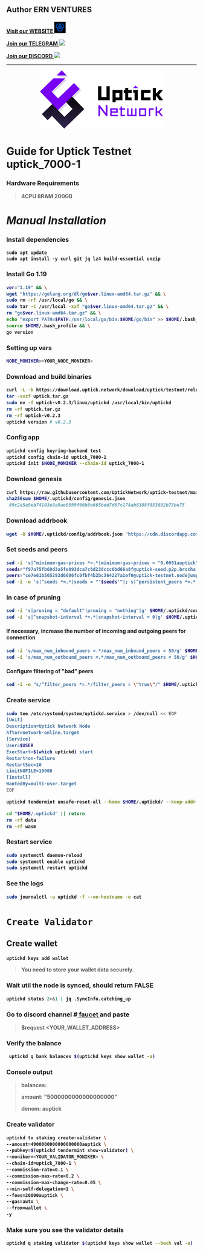 ## <strong><p style="font-size:20px" align="left"> Author ERN VENTURES
<strong><p style="font-size:14px" align="left">
<a href="https://ernventures.com/" target="_blank">Visit our WEBSITE <img src="https://raw.githubusercontent.com/stasiaantonova/ERN/main/6.png" width="30"/></a></p></strong>
<strong><p style="font-size:14px" align="left">
<a href="https://t.me/ernventuresglobal" target="_blank">Join our TELEGRAM <img src="https://user-images.githubusercontent.com/50621007/183283867-56b4d69f-bc6e-4939-b00a-72aa019d1aea.png" width="20"/></a></p></strong>
<strong><p style="font-size:14px" align="left">
<a href="https://discord.gg/8htnaeTx" target="_blank">Join our DISCORD <img src="https://user-images.githubusercontent.com/50621007/176236430-53b0f4de-41ff-41f7-92a1-4233890a90c8.png" width="20"/></a></p></strong>
<hr>

<p align="center">
  <img src="https://raw.githubusercontent.com/stasiaantonova/ERN/main/img/%D0%91%D0%B5%D0%B7%20%D0%BD%D0%B0%D0%B7%D0%B2%D0%B0%D0%BD%D0%B8%D1%8F.png">
</p>

# **Guide for Uptick Testnet uptick_7000-1**

### Hardware Requirements
>4CPU 8RAM 200GB</p>

# ***Manual Installation***
### **Install dependencies**
```
sudo apt update
sudo apt install -y curl git jq lz4 build-essential unzip
 ```

### **Install Go 1.19**
```sh
ver="1.19" && \
wget "https://golang.org/dl/go$ver.linux-amd64.tar.gz" && \
sudo rm -rf /usr/local/go && \
sudo tar -C /usr/local -xzf "go$ver.linux-amd64.tar.gz" && \
rm "go$ver.linux-amd64.tar.gz" && \
echo "export PATH=$PATH:/usr/local/go/bin:$HOME/go/bin" >> $HOME/.bash_profile && \
source $HOME/.bash_profile && \
go version
```
### **Setting up vars**
 ```sh
NODE_MONIKER=<YOUR_NODE_MONIKER>
  ```
### **Download and build binaries**
```sh
curl -L -k https://download.uptick.network/download/uptick/testnet/release/v0.2.3/v0.2.3.tar.gz > uptick.tar.gz
tar -xvzf uptick.tar.gz
sudo mv -f uptick-v0.2.3/linux/uptickd /usr/local/bin/uptickd
rm -rf uptick.tar.gz
rm -rf uptick-v0.2.3
uptickd version # v0.2.3
```
### **Config app**
```sh
uptickd config keyring-backend test
uptickd config chain-id uptick_7000-1
uptickd init $NODE_MONIKER --chain-id uptick_7000-1
```
### **Download genesis**
```sh
curl https://raw.githubusercontent.com/UptickNetwork/uptick-testnet/main/uptick_7000-1/genesis.json > $HOME/.uptickd/config/genesis.json
sha256sum $HOME/.uptickd/config/genesis.json
 #9c2a5a9eb74103e3a9ae0599f66b9e665bdd7d67c178ab8308f853602b73be75
  ```
### **Download addrbook** 
```sh
wget -O $HOME/.uptickd/config/addrbook.json "https://cdn.discordapp.com/attachments/960153288878198874/1032009527668781116/addrbook.json"
```
### **Set seeds and peers**
 ```sh
 sed -i 's|^minimum-gas-prices *=.*|minimum-gas-prices = "0.0001auptick"|g' $HOME/.uptickd/config/app.toml
seeds="f97a75fb69d3a5fe893dca7c8d238ccc0bd66a8f@uptick-seed.p2p.brocha.in:30554,61f9e5839cd2c56610af3edd8c3e769502a3a439@seed0.testnet.uptick.network:26656"
peers="ce7e61b565292d6606fc0fbf4b2bc364227a1ef0@uptick-testnet.nodejumper.io:30656,eecdfb17919e59f36e5ae6cec2c98eeeac05c0f2@peer0.testnet.uptick.network:26656,178727600b61c055d9b594995e845ee9af08aa72@peer1.testnet.uptick.network:26656,61f9e5839cd2c56610af3edd8c3e769502a3a439@seed0.testnet.uptick.network:26656"
sed -i -e 's|^seeds *=.*|seeds = "'$seeds'"|; s|^persistent_peers *=.*|persistent_peers = "'$peers'"|' $HOME/.uptickd/config/config.toml
 ```
### **In case of pruning**
 ```sh
 sed -i 's|pruning = "default"|pruning = "nothing"|g' $HOME/.uptickd/config/app.toml
sed -i 's|^snapshot-interval *=.*|snapshot-interval = 0|g' $HOME/.uptickd/config/app.toml
 ```
#### **If necessary, increase the number of incoming and outgoing peers for connection**
```sh
sed -i 's/max_num_inbound_peers =.*/max_num_inbound_peers = 50/g' $HOME/.uptickd/config/config.toml 
sed -i 's/max_num_outbound_peers =.*/max_num_outbound_peers = 50/g' $HOME/.uptickd/config/config.toml
```
#### **Configure filtering of "bad" peers**
```sh
sed -i -e "s/^filter_peers *=.*/filter_peers = \"true\"/" $HOME/.uptickd/config/config.toml
```
### **Create service**
 ```sh
sudo tee /etc/systemd/system/uptickd.service > /dev/null << EOF
[Unit]
Description=Uptick Network Node
After=network-online.target
[Service]
User=$USER
ExecStart=$(which uptickd) start
Restart=on-failure
RestartSec=10
LimitNOFILE=10000
[Install]
WantedBy=multi-user.target
EOF
```
```sh
uptickd tendermint unsafe-reset-all --home $HOME/.uptickd/ --keep-addr-book
```

```sh
cd "$HOME/.uptickd" || return
rm -rf data
rm -rf wasm
```

### **Restart service**
```sh
sudo systemctl daemon-reload
sudo systemctl enable uptickd
sudo systemctl restart uptickd
 ```
### **See the logs**
 ```sh
 sudo journalctl -u uptickd -f --no-hostname -o cat
  ```

# `Create Validator`

## **Create wallet**
```sh
uptickd keys add wallet
```
>You need to store your wallet data securely.

### **Wait util the node is synced, should return FALSE**
```sh
uptickd status 2>&1 | jq .SyncInfo.catching_up
```
### **Go to discord channel #[ faucet ](https://discord.com/channels/781005936260939818/953652276508119060) and paste**
>$request <YOUR_WALLET_ADDRESS>
### **Verify the balance**
```sh
 uptickd q bank balances $(uptickd keys show wallet -a)
 ```
### Console output
> balances: </p>
> amount: "5000000000000000000"</p>
> denom: auptick
> 
### **Create validator**
```sh
uptickd tx staking create-validator \
--amount=4900000000000000000auptick \
--pubkey=$(uptickd tendermint show-validator) \
--moniker=<YOUR_VALIDATOR_MONIKER> \
--chain-id=uptick_7000-1 \
--commission-rate=0.1 \
--commission-max-rate=0.2 \
--commission-max-change-rate=0.05 \
--min-self-delegation=1 \
--fees=20000auptick \
--gas=auto \
--from=wallet \
-y
```
### **Make sure you see the validator details**
```sh
uptickd q staking validator $(uptickd keys show wallet --bech val -a)
```

